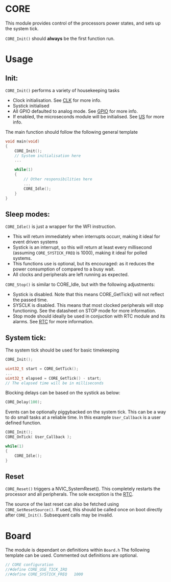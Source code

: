 # CORE
This module provides control of the processors power states, and sets up the system tick.

`CORE_Init()` should **always** be the first function run.

# Usage

## Init:
`CORE_Init()` performs a variety of housekeeping tasks
* Clock initialisation. See [CLK](CLK.md) for more info.
* Systick initialised
* All GPIO defaulted to analog mode. See [GPIO](GPIO.md) for more info.
* If enabled, the microseconds module will be initialised. See [US](US.md) for more info.

The main function should follow the following general template

```C
void main(void)
{
    CORE_Init();
    // System initialisation here
    ...

    while(1)
    {
        // Other responsibilities here
        ...
        CORE_Idle();
    }
}
```

## Sleep modes:
`CORE_Idle()` is just a wrapper for the WFI instruction.
* This will return immediately when interrupts occurr, making it ideal for event driven systems
* Systick is an interrupt, so this will return at least every millisecond (assuming `CORE_SYSTICK_FREQ` is 1000), making it ideal for polled systems.
* This functions use is optional, but its encouraged: as it reduces the power consumption of compared to a busy wait.
* All clocks and peripherals are left running as expected.

`CORE_Stop()` is similar to CORE_Idle, but with the following adjustments:
* Systick is disabled. Note that this means CORE_GetTick() will not reflect the passed time.
* SYSCLK is disabled. This means that most clocked peripherals will stop functioning. See the datasheet on STOP mode for more information.
* Stop mode should ideally be used in conjuction with RTC module and its alarms. See [RTC](RTC.md) for more information.

## System tick:

The system tick should be used for basic timekeeping

```C
CORE_Init();

uint32_t start = CORE_GetTick();
...
uint32_t elapsed = CORE_GetTick() - start;
// The elapsed time will be in milliseconds
```

Blocking delays can be based on the systick as below:
```c
CORE_Delay(100);
```

Events can be optionally piggybacked on the system tick. This can be a way to do small tasks at a reliable time. In this example `User_Callback` is a user defined function.

```C
CORE_Init();
CORE_OnTick( User_Callback );

while(1)
{
    CORE_Idle();
}
```

## Reset
`CORE_Reset()` triggers a NVIC_SystemReset(). This completely restarts the processor and all peripherals. The sole exception is the [RTC](RTC.md).

The source of the last reset can also be fetched using `CORE_GetResetSource()`. If used, this should be called once on boot directly after `CORE_Init()`. Subsequent calls may be invalid.

# Board

The module is dependant on  definitions within `Board.h`
The following template can be used. Commented out definitions are optional.

```C
// CORE configuration
//#define CORE_USE_TICK_IRQ
//#define CORE_SYSTICK_FREQ   1000
```
